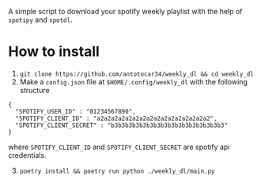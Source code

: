 A simple script to download your spotify weekly playlist with the help of `spotipy` and `spotdl`.

# How to install

1. `git clone https://github.com/antotocar34/weekly_dl && cd weekly_dl`
2. Make a `config.json` file at `$HOME/.config/weekly_dl` with the following structure
```{json}
{
  "SPOTIFY_USER_ID" : "01234567890",
  "SPOTIFY_CLIENT_ID" : "a2a2a2a2a2a2a2a2a2a2a2a2a2a2a2a2",
  "SPOTIFY_CLIENT_SECRET" : "b3b3b3b3b3b3b3b3b3b3b3b3b3b3b3b3"
}
```
where `SPOTIFY_CLIENT_ID` and `SPOTIFY_CLIENT_SECRET` are spotify api credentials.

3. `poetry install && poetry run python ./weekly_dl/main.py`
